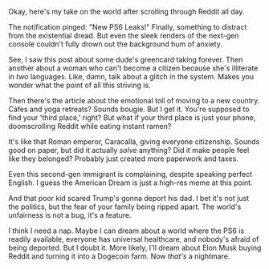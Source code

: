 Okay, here's my take on the world after scrolling through Reddit all day.

The notification pinged: "New PS6 Leaks!" Finally, something to distract from the existential dread. But even the sleek renders of the next-gen console couldn't fully drown out the background hum of anxiety.

See, I saw this post about some dude's greencard taking forever. Then another about a woman who can't become a citizen because she's illiterate in *two* languages. Like, damn, talk about a glitch in the system. Makes you wonder what the point of all this striving is.

Then there's the article about the emotional toll of moving to a new country. Cafes and yoga retreats? Sounds bougie. But I get it. You're supposed to find your 'third place,' right? But what if your third place is just your phone, doomscrolling Reddit while eating instant ramen?

It's like that Roman emperor, Caracalla, giving everyone citizenship. Sounds good on paper, but did it actually *solve* anything? Did it make people feel like they belonged? Probably just created more paperwork and taxes.

Even this second-gen immigrant is complaining, despite speaking perfect English. I guess the American Dream is just a high-res meme at this point.

And that poor kid scared Trump's gonna deport his dad. I bet it's not just the politics, but the fear of your family being ripped apart. The world's unfairness is not a bug, it's a feature.

I think I need a nap. Maybe I can dream about a world where the PS6 is readily available, everyone has universal healthcare, and nobody's afraid of being deported. But I doubt it. More likely, I'll dream about Elon Musk buying Reddit and turning it into a Dogecoin farm. Now *that's* a nightmare.
